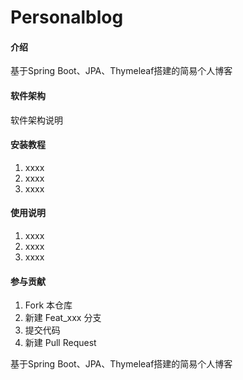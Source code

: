 # Personalblog

#### 介绍
基于Spring Boot、JPA、Thymeleaf搭建的简易个人博客

#### 软件架构
软件架构说明


#### 安装教程

1.  xxxx
2.  xxxx
3.  xxxx

#### 使用说明

1.  xxxx
2.  xxxx
3.  xxxx

#### 参与贡献

1.  Fork 本仓库
2.  新建 Feat_xxx 分支
3.  提交代码
4.  新建 Pull Request

基于Spring Boot、JPA、Thymeleaf搭建的简易个人博客

